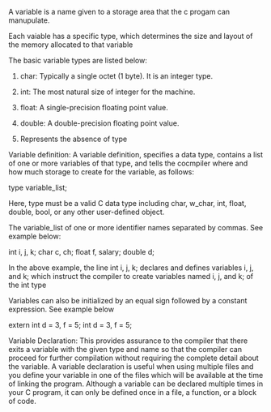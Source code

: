 A variable is a name given to a storage area that the c progam can manupulate.

Each vaiable has a specific type, which determines the size and layout of the memory allocated to that variable

The basic variable types are listed below:

1. char: Typically a single octet (1 byte). It is an integer type.

2. int: The most natural size of integer for the machine.

3. float: A single-precision floating point value.

4. double: A double-precision floating point value.

5. Represents the absence of type


Variable definition:
A variable definition, specifies a data type, contains a list of one or more variables of that type, and tells the cocmpiler where and how much storage to create for the variable, as follows:

type variable_list;

Here, type must be a valid C data type including char, w_char, int, float, double, bool, or any other user-defined object.

The variable_list of one or more identifier names separated by commas. See example below:

int i, j, k;
char c, ch;
float f, salary;
double d;

In the above example, the line int i, j, k; declares and defines variables i, j, and k; which instruct the compiler to create variables named i, j, and k; of the int type

Variables can also be initialized by an equal sign followed by a constant expression. See example below

extern int d = 3, f = 5;
int d = 3, f = 5;


Variable Declaration:
This provides assurance to the compiler that there exits a variable with the given type and name so that the compiler can proceed for further compilation without requiring the complete detail about the variable. 
A variable declaration is useful when using multiple files and you define your variable in one of the files which will be available at the time of linking the program.
Although a variable can be declared multiple times in your C program, it can only be defined once in a file, a function, or a block of code.
